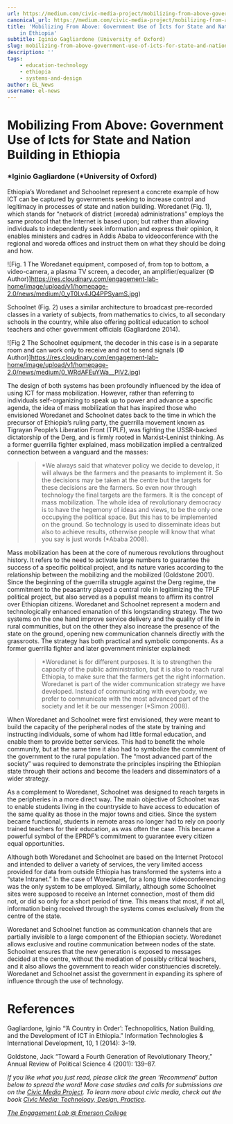```yaml
---
url: https://medium.com/civic-media-project/mobilizing-from-above-government-use-of-icts-for-state-and-nation-building-in-ethiopia-426199a43097
canonical_url: https://medium.com/civic-media-project/mobilizing-from-above-government-use-of-icts-for-state-and-nation-building-in-ethiopia-426199a43097
title: 'Mobilizing From Above: Government Use of Icts for State and Nation Building
    in Ethiopia'
subtitle: Iginio Gagliardone (University of Oxford)
slug: mobilizing-from-above-government-use-of-icts-for-state-and-nation-building-in-ethiopia
description: ''
tags:
    - education-technology
    - ethiopia
    - systems-and-design
author: EL_News
username: el-news
---
```


# Mobilizing From Above: Government Use of Icts for State and Nation Building in Ethiopia

### *Iginio Gagliardone (*University of Oxford)

Ethiopia’s Woredanet and Schoolnet represent a concrete example of how ICT can be captured by governments seeking to increase control and legitimacy in processes of state and nation building. Woredanet (Fig. 1), which stands for “network of district (woreda) administrations” employs the same protocol that the Internet is based upon; but rather than allowing individuals to independently seek information and express their opinion, it enables ministers and cadres in Addis Ababa to videoconference with the regional and woreda offices and instruct them on what they should be doing and how.

![Fig. 1 The Woredanet equipment, composed of, from top to bottom, a video-camera, a plasma TV screen, a decoder, an amplifier/equalizer (© Author)]https://res.cloudinary.com/engagement-lab-home/image/upload/v1/homepage-2.0/news/medium/0_yT0Lv4JQ4PPSyamS.jpg)

Schoolnet (Fig. 2) uses a similar architecture to broadcast pre-recorded classes in a variety of subjects, from mathematics to civics, to all secondary schools in the country, while also offering political education to school teachers and other government officials (Gagliardone 2014).

![Fig 2 The Schoolnet equipment, the decoder in this case is in a separate room and can work only to receive and not to send signals (© Author)]https://res.cloudinary.com/engagement-lab-home/image/upload/v1/homepage-2.0/news/medium/0_WRdAFEuYWa__PlV2.jpg)

The design of both systems has been profoundly influenced by the idea of using ICT for mass mobilization. However, rather than referring to individuals self-organizing to speak up to power and advance a specific agenda, the idea of mass mobilization that has inspired those who envisioned Woredanet and Schoolnet dates back to the time in which the precursor of Ethiopia’s ruling party, the guerrilla movement known as Tigrayan People’s Liberation Front (TPLF), was fighting the USSR-backed dictatorship of the Derg, and is firmly rooted in Marxist-Leninist thinking. As a former guerrilla fighter explained, mass mobilization implied a centralized connection between a vanguard and the masses:

> > *We always said that whatever policy we decide to develop, it will always be the farmers and the peasants to implement it. So the decisions may be taken at the centre but the targets for these decisions are the farmers. So even now through technology the final targets are the farmers. It is the concept of mass mobilization. The whole idea of revolutionary democracy is to have the hegemony of ideas and views, to be the only one occupying the political space. But this has to be implemented on the ground. So technology is used to disseminate ideas but also to achieve results, otherwise people will know that what you say is just words (*Ababa 2008).

Mass mobilization has been at the core of numerous revolutions throughout history. It refers to the need to activate large numbers to guarantee the success of a specific political project, and its nature varies according to the relationship between the mobilizing and the mobilized (Goldstone 2001). Since the beginning of the guerrilla struggle against the Derg regime, the commitment to the peasantry played a central role in legitimizing the TPLF political project, but also served as a populist means to affirm its control over Ethiopian citizens. Woredanet and Schoolnet represent a modern and technologically enhanced emanation of this longstanding strategy. The two systems on the one hand improve service delivery and the quality of life in rural communities, but on the other they also increase the presence of the state on the ground, opening new communication channels directly with the grassroots. The strategy has both practical and symbolic components. As a former guerrilla fighter and later government minister explained:

> > *Woredanet is for different purposes. It is to strengthen the capacity of the public administration, but it is also to reach rural Ethiopia, to make sure that the farmers get the right information. Woredanet is part of the wider communication strategy we have developed. Instead of communicating with everybody, we prefer to communicate with the most advanced part of the society and let it be our messenger (*Simon 2008).

When Woredanet and Schoolnet were first envisioned, they were meant to build the capacity of the peripheral nodes of the state by training and instructing individuals, some of whom had little formal education, and enable them to provide better services. This had to benefit the whole community, but at the same time it also had to symbolize the commitment of the government to the rural population. The “most advanced part of the society” was required to demonstrate the principles inspiring the Ethiopian state through their actions and become the leaders and disseminators of a wider strategy.

As a complement to Woredanet, Schoolnet was designed to reach targets in the peripheries in a more direct way. The main objective of Schoolnet was to enable students living in the countryside to have access to education of the same quality as those in the major towns and cities. Since the system became functional, students in remote areas no longer had to rely on poorly trained teachers for their education, as was often the case. This became a powerful symbol of the EPRDF’s commitment to guarantee every citizen equal opportunities.

Although both Woredanet and Schoolnet are based on the Internet Protocol and intended to deliver a variety of services, the very limited access provided for data from outside Ethiopia has transformed the systems into a “state Intranet.” In the case of Woredanet, for a long time videoconferencing was the only system to be employed. Similarly, although some Schoolnet sites were supposed to receive an Internet connection, most of them did not, or did so only for a short period of time. This means that most, if not all, information being received through the systems comes exclusively from the centre of the state.

Woredanet and Schoolnet function as communication channels that are partially invisible to a large component of the Ethiopian society. Woredanet allows exclusive and routine communication between nodes of the state. Schoolnet ensures that the new generation is exposed to messages decided at the centre, without the mediation of possibly critical teachers, and it also allows the government to reach wider constituencies discretely. Woredanet and Schoolnet assist the government in expanding its sphere of influence through the use of technology.

# References

Gagliardone, Iginio “’A Country in Order’: Technopolitics, Nation Building, and the Development of ICT in Ethiopia.” Information Technologies & International Development, 10, 1 (2014): 3–19.

Goldstone, Jack “Toward a Fourth Generation of Revolutionary Theory,” Annual Review of Political Science 4 (2001): 139–87.

_If you like what you just read, please click the green ‘Recommend’ button below to spread the word! More case studies and calls for submissions are on the [Civic Media Project](http://www.civicmediaproject.com). To learn more about civic media, check out the book [Civic Media: Technology, Design, Practice](https://mitpress.mit.edu/books/civic-media)._

[_The Engagement Lab @ Emerson College_](http://elab.emerson.edu)
